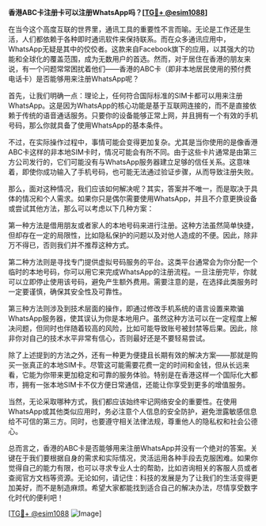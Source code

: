 **香港ABC卡注册卡可以注册WhatsApp吗？[[TG💪+ @esim1088](https://t.me/s/esim1088)]**

在当今这个高度互联的世界里，通讯工具的重要性不言而喻。无论是工作还是生活，人们都依赖于各种即时通讯软件来保持联系。而在众多通讯应用中，WhatsApp无疑是其中的佼佼者。这款来自Facebook旗下的应用，以其强大的功能和全球化的覆盖范围，成为无数用户的首选。然而，对于居住在香港的朋友来说，有一个问题常常困扰着他们——香港的ABC卡（即非本地居民使用的预付费电话卡）是否能够用来注册WhatsApp呢？

首先，让我们明确一点：理论上，任何符合国际标准的SIM卡都可以用来注册WhatsApp。这是因为WhatsApp的核心功能是基于互联网连接的，而不是直接依赖于传统的语音通话服务。只要你的设备能够正常上网，并且拥有一个有效的手机号码，那么你就具备了使用WhatsApp的基本条件。

不过，在实际操作过程中，事情可能会变得更加复杂。尤其是当你使用的是像香港ABC卡这样的非本地SIM卡时，情况可能会有所不同。由于这些卡片通常是由第三方公司发行的，它们可能没有与WhatsApp服务器建立足够的信任关系。这意味着，即使你成功输入了手机号码，也可能无法通过验证步骤，从而导致注册失败。

那么，面对这种情况，我们应该如何解决呢？其实，答案并不唯一，而是取决于具体的情况和个人需求。如果你只是偶尔需要使用WhatsApp，并且不介意更换设备或尝试其他方法，那么可以考虑以下几种方案：

第一种方法是借用朋友或者家人的本地号码来进行注册。这种方法虽然简单快捷，但却存在一定的局限性，比如隐私保护的问题以及对他人造成的不便。因此，除非万不得已，否则我们并不推荐这种方式。

第二种方法则是寻找专门提供虚拟号码服务的平台。这类平台通常会为你分配一个临时的本地号码，你可以用它来完成WhatsApp的注册流程。一旦注册完毕，你就可以立即停止使用该号码，避免产生额外费用。需要注意的是，在选择此类服务时一定要谨慎，确保其安全性及可靠性。

第三种方法则涉及到技术层面的操作，即通过修改手机系统的语言设置来欺骗WhatsApp服务器，使其误认为你是本地用户。虽然这种方法可以在一定程度上解决问题，但同时也伴随着较高的风险，比如可能导致账号被封禁等后果。因此，除非你对自己的技术水平非常有信心，否则最好还是不要轻易尝试。

除了上述提到的方法之外，还有一种更为便捷且长期有效的解决方案——那就是购买一张真正的本地SIM卡。尽管这可能需要花费一定的时间和金钱，但从长远来看，它能为你带来更加稳定和可靠的服务体验。特别是在香港这样一个国际化大都市，拥有一张本地SIM卡不仅方便日常通信，还能让你享受到更多的增值服务。

当然，无论采取哪种方式，我们都应该始终牢记网络安全的重要性。在使用WhatsApp或其他类似应用时，务必注意个人信息的安全防护，避免泄露敏感信息给不可信的第三方。同时，也要遵守相关法律法规，尊重他人的隐私权和社会公德心。

总而言之，香港的ABC卡是否能够用来注册WhatsApp并没有一个绝对的答案。关键在于我们要根据自身的需求和实际情况，灵活运用各种手段去克服困难。如果你觉得自己的能力有限，也可以寻求专业人士的帮助，比如咨询相关的客服人员或者查阅官方文档等资源。无论如何，请记住：科技的发展是为了让我们的生活变得更加美好，而不是制造麻烦。希望大家都能找到适合自己的解决办法，尽情享受数字化时代的便利吧！

[[TG💪+ @esim1088](https://t.me/s/esim1088) ![Image](https://i.postimg.cc/4NQfJmqS/Snipaste-2025-05-13-00-14-12.png)]